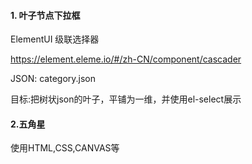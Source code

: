 #### 1.  叶子节点下拉框

ElementUI 级联选择器

https://element.eleme.io/#/zh-CN/component/cascader

JSON: category.json

目标:把树状json的叶子，平铺为一维，并使用el-select展示

#### 2.五角星

使用HTML,CSS,CANVAS等